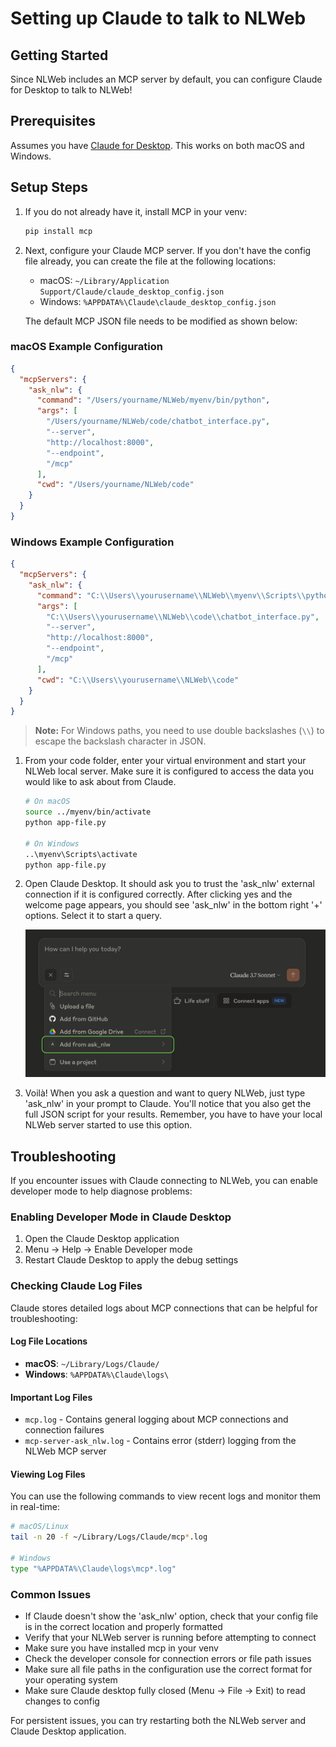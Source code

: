 # Setting up Claude to talk to NLWeb

## Getting Started

Since NLWeb includes an MCP server by default, you can configure Claude for Desktop to talk to NLWeb!

## Prerequisites

Assumes you have [Claude for Desktop](https://claude.ai/download). This works on both macOS and Windows.

## Setup Steps

1. If you do not already have it, install MCP in your venv:

    ```sh
    pip install mcp
    ```

2. Next, configure your Claude MCP server. If you don't have the config file already, you can create the file at the following locations:

    - macOS: `~/Library/Application Support/Claude/claude_desktop_config.json`
    - Windows: `%APPDATA%\Claude\claude_desktop_config.json`

    The default MCP JSON file needs to be modified as shown below:

### macOS Example Configuration

```json
{
  "mcpServers": {
    "ask_nlw": {
      "command": "/Users/yourname/NLWeb/myenv/bin/python",
      "args": [
        "/Users/yourname/NLWeb/code/chatbot_interface.py",
        "--server",
        "http://localhost:8000",
        "--endpoint",
        "/mcp"
      ],
      "cwd": "/Users/yourname/NLWeb/code"
    }
  }
}
```

### Windows Example Configuration

```json
{
  "mcpServers": {
    "ask_nlw": {
      "command": "C:\\Users\\yourusername\\NLWeb\\myenv\\Scripts\\python",
      "args": [
        "C:\\Users\\yourusername\\NLWeb\\code\\chatbot_interface.py",
        "--server",
        "http://localhost:8000",
        "--endpoint",
        "/mcp"
      ],
      "cwd": "C:\\Users\\yourusername\\NLWeb\\code"
    }
  }
}
```

> **Note:** For Windows paths, you need to use double backslashes (`\\`) to escape the backslash character in JSON.

1. From your code folder, enter your virtual environment and start your NLWeb local server. Make sure it is configured to access the data you would like to ask about from Claude.

    ```sh
    # On macOS
    source ../myenv/bin/activate
    python app-file.py

    # On Windows
    ..\myenv\Scripts\activate
    python app-file.py
    ```

2. Open Claude Desktop. It should ask you to trust the 'ask_nlw' external connection if it is configured correctly. After clicking yes and the welcome page appears, you should see 'ask_nlw' in the bottom right '+' options. Select it to start a query.

    ![Claude ask_nlw Option](../images/Claude-ask_nlw-Option.png)

3. Voilà! When you ask a question and want to query NLWeb, just type 'ask_nlw' in your prompt to Claude. You'll notice that you also get the full JSON script for your results. Remember, you have to have your local NLWeb server started to use this option.

## Troubleshooting

If you encounter issues with Claude connecting to NLWeb, you can enable developer mode to help diagnose problems:

### Enabling Developer Mode in Claude Desktop

1. Open the Claude Desktop application
2. Menu -> Help -> Enable Developer mode
3. Restart Claude Desktop to apply the debug settings

### Checking Claude Log Files

Claude stores detailed logs about MCP connections that can be helpful for troubleshooting:

#### Log File Locations

- **macOS**: `~/Library/Logs/Claude/`
- **Windows**: `%APPDATA%\Claude\logs\`

#### Important Log Files

- `mcp.log` - Contains general logging about MCP connections and connection failures
- `mcp-server-ask_nlw.log` - Contains error (stderr) logging from the NLWeb MCP server

#### Viewing Log Files

You can use the following commands to view recent logs and monitor them in real-time:

```sh
# macOS/Linux
tail -n 20 -f ~/Library/Logs/Claude/mcp*.log

# Windows
type "%APPDATA%\Claude\logs\mcp*.log"
```

### Common Issues

- If Claude doesn't show the 'ask_nlw' option, check that your config file is in the correct location and properly formatted
- Verify that your NLWeb server is running before attempting to connect
- Make sure you have installed mcp in your venv
- Check the developer console for connection errors or file path issues
- Make sure all file paths in the configuration use the correct format for your operating system
- Make sure Claude desktop fully closed (Menu -> File -> Exit) to read changes to config

For persistent issues, you can try restarting both the NLWeb server and Claude Desktop application.
